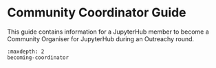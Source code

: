 # Community Coordinator Guide

This guide contains information for a JupyterHub member to become a Community
Organiser for JupyterHub during an Outreachy round.

```{toctree}
:maxdepth: 2
becoming-coordinator
```
